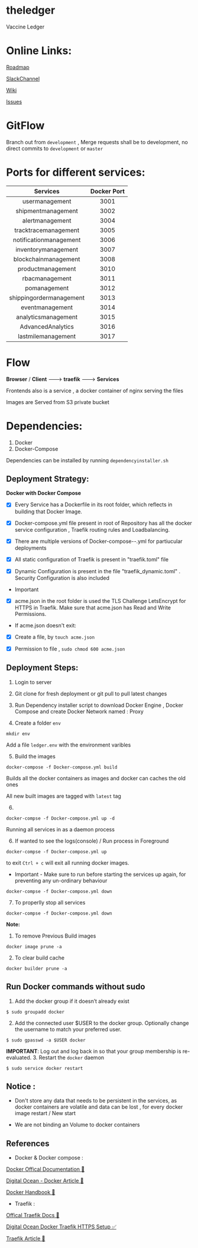 # theledger

Vaccine Ledger 

# Online Links:

[Roadmap](https://trello.com/b/DCItcgrQ/statwig-product-roadmap)

[SlackChannel](https://join.slack.com/t/statwig/shared_invite/zt-tau73hhe-o~~ill48n~5EfUs7r8OkRA)

[Wiki](https://gitlab.com/statwig-public/theledger/-/wikis/home)

[Issues](https://gitlab.com/statwig-public/theledger/-/issues)


# GitFlow
Branch out from ```development``` , Merge requests shall be to development, no direct commits to ```development``` or ```master```


# Ports for different services:
| Services | Docker Port |
|:---------:|:---------:|
| usermanagement | 3001 |
| shipmentmanagement | 3002|
| alertmanagement | 3004 |
| tracktracemanagement | 3005 |
| notificationmanagement | 3006 |
| inventorymanagement | 3007 |
| blockchainmanagement| 3008 |
| productmanagement | 3010 |
| rbacmanagement | 3011 |
| pomanagement | 3012 |
| shippingordermanagement | 3013 |
| eventmanagement | 3014 |
| analyticsmanagement | 3015|
| AdvancedAnalytics | 3016
| lastmilemanagement | 3017 |

# Flow 

**Browser** / **Client**  ---> **traefik** ---> **Services**

Frontends also is a service , a docker container of nginx serving the files

Images are Served from S3 private bucket

# Dependencies:

1. Docker
2. Docker-Compose

Dependencies can be installed by running ```dependencyinstaller.sh``` 


## Deployment Strategy:
**Docker with Docker Compose**

- [x] Every Service has a Dockerfile in its root folder, which reflects in building that Docker Image.


- [x] Docker-compose.yml file present in root of Repository has all the docker service configuration , Traefik routing rules and Loadbalancing.


- [x] There are multiple versions of Docker-compose-*-*.yml for partiucular deployments


- [x] All static configuration of Traefik is present in "traefik.toml" file


- [x] Dynamic Configuration is present in the file "traefik_dynamic.toml" . Security Configuration is also included 

* Important
- [x]  acme.json in the root folder is used the TLS Challenge LetsEncrypt for HTTPS in Traefik. Make sure that acme.json has Read and Write Permissions.

- If acme.json doesn't exit:

- [x] Create a file, by ``` touch acme.json ```


- [x] Permission to file , ``` sudo chmod 600 acme.json ```



## Deployment Steps:

1) Login to server

2) Git clone for fresh deployment or git pull to pull latest changes

3) Run Dependency installer script to download Docker Engine , Docker Compose and create Docker Network named : Proxy

4) Create a folder `env`

```
mkdir env
```
Add a file `ledger.env` with the environment varibles

5) Build the images
```
docker-compose -f Docker-compose.yml build
```
Builds all the docker containers as images and docker can caches the old ones

All new built images are tagged with `latest` tag

6) 
```
docker-compse -f Docker-compose.yml up -d
```
Running all services in as a daemon process

6) If wanted to see the logs(console) / Run process in Foreground  
```
docker-compse -f Docker-compose.yml up 
```
to exit ```Ctrl + c``` will exit all running docker images.

* Important - Make sure to run before starting the services up again, for preventing any un-ordinary behaviour 
```
docker-compse -f Docker-compose.yml down
```

7) To properlly stop all services 
```
docker-compse -f Docker-compose.yml down
```

**Note:**

1) To remove Previous Build images
```
docker image prune -a
```

2) To clear build cache
```
docker builder prune -a
```

##  Run Docker commands without sudo
1. Add the docker group if it doesn’t already exist
```
$ sudo groupadd docker
```

2. Add the connected user $USER to the docker group. Optionally change the username to match your preferred user.
```
$ sudo gpasswd -a $USER docker
```
**IMPORTANT**: Log out and log back in so that your group membership is re-evaluated.
3. Restart the `docker` daemon
```
$ sudo service docker restart
```


## Notice :
- Don't store any data that needs to be persistent in the services, as docker containers are volatile and data can be lost , for every docker image restart / New start 

- We are not binding an Volume to docker containers


## References

- Docker & Docker compose :

[Docker Offical Documentation 📄](https://docs.docker.com)

[Digital Ocean - Docker Article 📃](https://www.digitalocean.com/community/tutorials/how-to-remove-docker-images-containers-and-volumes)

[Docker Handbook 📒](https://www.freecodecamp.org/news/the-docker-handbook)

- Traefik :

[Offical Traefik Docs 📄](https://doc.traefik.io/traefik/)

[Digital Ocean Docker Traefik HTTPS Setup ✅](https://www.digitalocean.com/community/tutorials/how-to-use-traefik-v2-as-a-reverse-proxy-for-docker-containers-on-ubuntu-20-04)

[ Traefik Article 📃](https://traefik.io/blog/traefik-2-0-docker-101-fc2893944b9d/)



